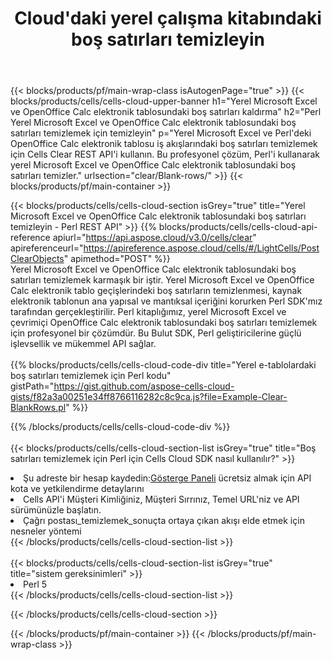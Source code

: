 ﻿---
title:  Cloud'daki yerel çalışma kitabındaki boş satırları temizleyin
description: Microsoft Excel ve OpenOffice Calc'taki boş satırları temizlemek için Bulut API'leri ve SDK'lar. Cells Cloud API ile yerel e-tablolardaki boş satırları temizleyin. SDK, çeşitli geliştirme dillerini destekler. Bunlar arasında Android, C#, Go, Java, NodeJS, Perl, PHP, Python, Ruby ve Swift bulunur.
---
{{< blocks/products/pf/main-wrap-class isAutogenPage="true" >}}
{{< blocks/products/cells/cells-cloud-upper-banner h1="Yerel Microsoft Excel ve OpenOffice Calc elektronik tablosundaki boş satırları kaldırma" h2="Perl Yerel Microsoft Excel ve OpenOffice Calc elektronik tablosundaki boş satırları temizlemek için temizleyin" p="Yerel Microsoft Excel ve Perl\'deki OpenOffice Calc elektronik tablosu iş akışlarındaki boş satırları temizlemek için Cells Clear REST API\'i kullanın. Bu profesyonel çözüm, Perl\'i kullanarak yerel Microsoft Excel ve OpenOffice Calc elektronik tablosundaki boş satırları temizler." urlsection="clear/Blank-rows/" >}}
{{< blocks/products/pf/main-container >}}

{{< blocks/products/cells/cells-cloud-section isGrey="true" title="Yerel Microsoft Excel ve OpenOffice Calc elektronik tablosundaki boş satırları temizleyin - Perl REST API" >}}
{{% blocks/products/cells/cells-cloud-api-reference apiurl="https://api.aspose.cloud/v3.0/cells/clear" apireferenceurl="https://apireference.aspose.cloud/cells/#/LightCells/PostClearObjects" apimethod="POST" %}}
<br/>
Yerel Microsoft Excel ve OpenOffice Calc elektronik tablosundaki boş satırları temizlemek karmaşık bir iştir. Yerel Microsoft Excel ve OpenOffice Calc elektronik tablo geçişlerindeki boş satırların temizlenmesi, kaynak elektronik tablonun ana yapısal ve mantıksal içeriğini korurken Perl SDK'mız tarafından gerçekleştirilir. Perl kitaplığımız, yerel Microsoft Excel ve çevrimiçi OpenOffice Calc elektronik tablosundaki boş satırları temizlemek için profesyonel bir çözümdür. Bu Bulut SDK, Perl geliştiricilerine güçlü işlevsellik ve mükemmel API sağlar.
<br/>
<br/>
{{% blocks/products/cells/cells-cloud-code-div title="Yerel e-tablolardaki boş satırları temizlemek için Perl kodu" gistPath="https://gist.github.com/aspose-cells-cloud-gists/f82a3a00251e34ff8766116282c8c9ca.js?file=Example-Clear-BlankRows.pl" %}}
  
{{% /blocks/products/cells/cells-cloud-code-div %}}
<br/>
<br/>
{{< blocks/products/cells/cells-cloud-section-list isGrey="true" title="Boş satırları temizlemek için Perl için Cells Cloud SDK nasıl kullanılır?" >}}
<li> Şu adreste bir hesap kaydedin:<a href="https://dashboard.aspose.cloud/">Gösterge Paneli</a> ücretsiz almak için API kota ve yetkilendirme detaylarını</li>
<li>Cells API'i Müşteri Kimliğiniz, Müşteri Sırrınız, Temel URL'niz ve API sürümünüzle başlatın.</li>
<li>Çağrı postası_temizlemek_sonuçta ortaya çıkan akışı elde etmek için nesneler yöntemi</li>
{{< /blocks/products/cells/cells-cloud-section-list >}}
<br/>
<br/>
{{< blocks/products/cells/cells-cloud-section-list isGrey="true" title="sistem gereksinimleri" >}}
<li>Perl 5</li>
{{< /blocks/products/cells/cells-cloud-section-list >}}

{{< /blocks/products/cells/cells-cloud-section >}}

{{< /blocks/products/pf/main-container >}}
{{< /blocks/products/pf/main-wrap-class >}}
